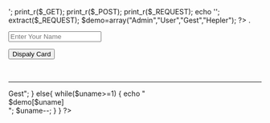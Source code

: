 <?php
echo '<pre>';
print_r($_GET);
print_r($_POST);
print_r($_REQUEST);
echo '</pre>';
extract($_REQUEST);
$demo=array("Admin","User","Gest","Hepler");

?>
<!DOCTYPE html>
<html lang="en">
.
<head>
    <meta charset="UTF-8">
    <meta http-equiv="X-UA-Compatible" content="IE=edge">
    <meta name="viewport" content="width=device-width, initial-scale=1.0">
    <title>Document</title>
    <link rel="stylesheet" href="style.css">
</head>

<body>
    <form method="post">
        <p><input type="text" name="uname" placeholder="Enter Your Name"></p>
        <p><input type="submit" name="go" value="Dispaly Card"></p>
    </form>
    <br>
    <hr>
    <div class="container">
    <?php
    if(@$_POST['uname']==""){
        echo "<h1>Gest</h1>";
    }
    else{
        while($uname>=1)
        {
            echo "<div class='card'>$demo[$uname]</div>";
            $uname--;
        }
    }
    ?>
    </div>
    <div class="card">
        <h1><?php echo @$_POST['uname'];?></h1>
    </div>


</body>

</html>
